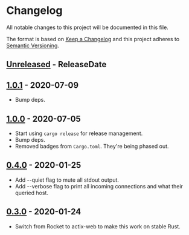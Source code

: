 # Changelog

All notable changes to this project will be documented in this file.

The format is based on [Keep a Changelog](http://keepachangelog.com/)
and this project adheres to [Semantic Versioning](http://semver.org/).

<!-- next-header -->

## [Unreleased] - ReleaseDate

## [1.0.1] - 2020-07-09
- Bump deps.

## [1.0.0] - 2020-07-05
- Start using `cargo release` for release management.
- Bump deps.
- Removed badges from `Cargo.toml`. They're being phased out.

## [0.4.0] - 2020-01-25
- Add --quiet flag to mute all stdout output.
- Add --verbose flag to print all incoming connections and what their queried host.

## [0.3.0] - 2020-01-24
- Switch from Rocket to actix-web to make this work on stable Rust.

<!-- next-url -->
[Unreleased]: https://github.com/svenstaro/proby/compare/v1.0.1...HEAD
[1.0.1]: https://github.com/svenstaro/proby/compare/v1.0.0...v1.0.1
[1.0.0]: https://github.com/svenstaro/proby/compare/0.4.0...v1.0.0
[0.4.0]: https://github.com/svenstaro/proby/compare/0.3.0...0.4.0
[0.3.0]: https://github.com/svenstaro/proby/compare/0.2.0...0.3.0
